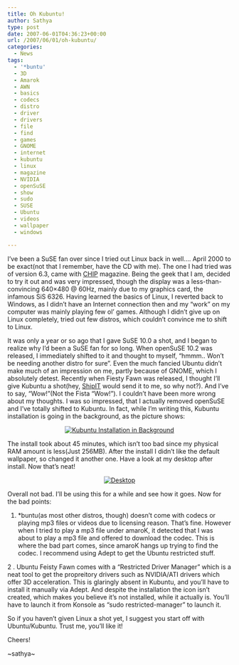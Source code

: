 ```yaml
---
title: Oh Kubuntu!
author: Sathya
type: post
date: 2007-06-01T04:36:23+00:00
url: /2007/06/01/oh-kubuntu/
categories:
  - News
tags:
  - '*buntu'
  - 3D
  - Amarok
  - AWN
  - basics
  - codecs
  - distro
  - driver
  - drivers
  - file
  - find
  - games
  - GNOME
  - internet
  - kubuntu
  - linux
  - magazine
  - NVIDIA
  - openSuSE
  - show
  - sudo
  - SUSE
  - Ubuntu
  - videos
  - wallpaper
  - windows

---
```

I&#8217;ve been a SuSE fan over since I tried out Linux back in well&#8230;. April 2000 to be exact(not that I remember, have the CD with me). The one I had tried was of version 6.3, came with [CHIP][1] magazine. Being the geek that I am, decided to try it out and was very impressed, though the display was a less-than-convincing 640&#215;480 @ 60Hz, mainly due to my graphics card, the infamous SiS 6326. Having learned the basics of Linux, I reverted back to Windows, as I didn&#8217;t have an Internet connection then and my &#8220;work&#8221; on my computer was mainly playing few ol&#8217; games. Although I didn&#8217;t give up on Linux completely, tried out few distros, which couldn&#8217;t convince me to shift to Linux.
  
It was only a year or so ago that I gave SuSE 10.0 a shot, and I began to realize why I&#8217;d been a SuSE fan for so long. When openSuSE 10.2 was released, I immediately shifted to it and thought to myself, &#8220;hmmm.. Won&#8217;t be needing another distro for sure&#8221;. Even the much fancied Ubuntu didn&#8217;t make much of an impression on me, partly because of GNOME, which I absolutely detest. Recently when Fiesty Fawn was released, I thought I&#8217;ll give Kubuntu a shot(hey, [ShipIT][2] would send it to me, so why not?). And I&#8217;ve to say, &#8220;Wow!&#8221;(Not the Fista &#8220;Wow!&#8221;). I couldn&#8217;t have been more wrong about my thoughts. I was so impressed, that I actually removed openSuSE and I&#8217;ve totally shifted to Kubuntu. In fact, while I&#8217;m writing this, Kubuntu installation is going in the background, as the picture shows:[][3]

<p style="text-align:center;">
  <a href="http://sathyasays.files.wordpress.com/2007/05/snapshot1.png" title="Kubuntu Installation in Background"><img src="/files/2007/05/snapshot1.thumbnail.png" alt="Kubuntu Installation in Background" /></a>
</p>

The install took about 45 minutes, which isn&#8217;t too bad since my physical RAM amount is less(Just 256MB). After the install I didn&#8217;t like the default wallpaper, so changed it another one. Have a look at my desktop after install. Now that&#8217;s neat!

[][4]

<p style="text-align:center;">
  <a href="http://sathyasays.files.wordpress.com/2007/06/desktop.png" title="Desktop"><img src="/files/2007/06/desktop.thumbnail.png" alt="Desktop" /></a>
</p>

Overall not bad. I&#8217;ll be using this for a while and see how it goes. Now for the bad points:

1. *buntu(as most other distros, though) doesn&#8217;t come with codecs or playing mp3 files or videos due to licensing reason. That&#8217;s fine. However when I tried to play a mp3 file under amaroK, it detected that I was about to play a mp3 file and offered to download the codec. This is where the bad part comes, since amaroK hangs up trying to find the codec. I recommend using Adept to get the Ubuntu restricted stuff.

2 . Ubuntu Feisty Fawn comes with a &#8220;Restricted Driver Manager&#8221; which is a neat tool to get the propreitory drivers such as NVIDIA/ATI drivers which offer 3D acceleration. This is glaringly absent in Kubuntu, and you&#8217;ll have to install it manually via Adept. And despite the installation the icon isn&#8217;t created, which makes you believe it&#8217;s not installed, while it actually is. You&#8217;ll have to launch it from Konsole as &#8220;sudo restricted-manager&#8221; to launch it.

So if you haven&#8217;t given Linux a shot yet, I suggest you start off with Ubuntu/Kubuntu. Trust me, you&#8217;ll like it!

Cheers!

~sathya~

 [1]: http://www.chip-india.com
 [2]: http://shipit.kubuntu.com
 [3]: http://sathyasays.files.wordpress.com/2007/05/snapshot1.png "Kubuntu Installation in Background"
 [4]: http://sathyasays.files.wordpress.com/2007/06/desktop.png "Desktop"